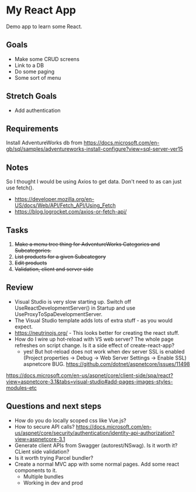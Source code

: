 # My React App

Demo app to learn some React.

## Goals
* Make some CRUD screens
* Link to a DB
* Do some paging
* Some sort of menu

## Stretch Goals
* Add authentication

## Requirements

Install AdventureWorks db from https://docs.microsoft.com/en-gb/sql/samples/adventureworks-install-configure?view=sql-server-ver15

## Notes

So I thought I would be using Axios to get data. Don't need to as can just use fetch().
* https://developer.mozilla.org/en-US/docs/Web/API/Fetch_API/Using_Fetch
* https://blog.logrocket.com/axios-or-fetch-api/

## Tasks

1. ~~Make a menu tree thing for AdventureWorks Categories and Subcategories.~~
2. ~~List products for a given Subcategory~~
3. ~~Edit products~~
4. ~~Validation, client and server side~~

## Review
* Visual Studio is very slow starting up. Switch off UseReactDevelopmentServer() in Startup and use UseProxyToSpaDevelopmentServer.
* The Visual Studio template adds lots of extra stuff - as you would expect. 
* https://neutrinojs.org/ - This looks better for creating the react stuff.
* How do I wire up hot-reload with VS web server? The whole page refreshes on script change. Is it a side effect of create-react-app?
  - yes! But hot-reload does not work when dev server SSL is enabled (Project properties -> Debug -> Web Server Settings -> Enable SSL) aspnetcore BUG.
  https://github.com/dotnet/aspnetcore/issues/11498

https://docs.microsoft.com/en-us/aspnet/core/client-side/spa/react?view=aspnetcore-3.1&tabs=visual-studio#add-pages-images-styles-modules-etc

## Questions and next steps
* How do you do locally scoped css like Vue.js?
* How to secure API calls? https://docs.microsoft.com/en-us/aspnet/core/security/authentication/identity-api-authorization?view=aspnetcore-3.1
* Generate client APIs from Swagger (autorest/NSwag). Is it worth it? CLient side validation?
* Is it worth trying Parcel bundler?
* Create a normal MVC app with some normal pages. Add some react components to it.
	- Multiple bundles
	- Working in dev and prod
